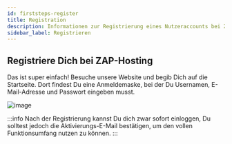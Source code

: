```yaml
---
id: firststeps-register
title: Registration
description: Informationen zur Registrierung eines Nutzeraccounts bei ZAP-Hosting - ZAP-Hosting.com Dokumentation
sidebar_label: Registrieren
---
```


## Registriere Dich bei ZAP-Hosting
Das ist super einfach! Besuche unsere Website und begib Dich auf die Startseite. Dort findest Du eine Anmeldemaske, bei der Du Usernamen, E-Mail-Adresse und Passwort eingeben musst.

![image](https://user-images.githubusercontent.com/61953937/159139295-517c94d1-0983-49cd-9676-ebc615d8e606.png)

:::info
 Nach der Registrierung kannst Du dich zwar sofort einloggen, Du solltest jedoch die Aktivierungs-E-Mail bestätigen, um den vollen Funktionsumfang nutzen zu können.
:::
